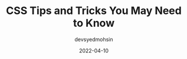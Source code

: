 ---
author: devsyedmohsin
date: 2022-04-10
publisher: thepracticaldev
tags:
  - css
  - tips
target_url: https://dev.to/devsyedmohsin/css-tips-and-tricks-you-will-add-to-cart-163p
title: CSS Tips and Tricks You May Need to Know
---